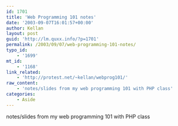 ```yaml
---
id: 1701
title: 'Web Programming 101 notes'
date: '2003-09-07T16:01:57+00:00'
author: Kellan
layout: post
guid: 'http://lm.quxx.info/?p=1701'
permalink: /2003/09/07/web-programming-101-notes/
typo_id:
    - '1699'
mt_id:
    - '1168'
link_related:
    - 'http://protest.net/~kellan/webprog101/'
raw_content:
    - 'notes/slides from my web programming 101 with PHP class'
categories:
    - Aside
---
```


notes/slides from my web programming 101 with PHP class